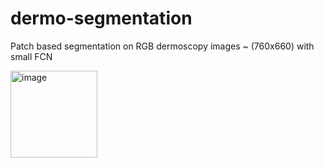# dermo-segmentation
Patch based segmentation on RGB dermoscopy images ~ (760x660) with small FCN

<img width="139" alt="image" src="https://github.com/yaramohamadi/dermo-segmentation/assets/20110907/b72499eb-24e0-4548-b274-4f399cc7f58a">

